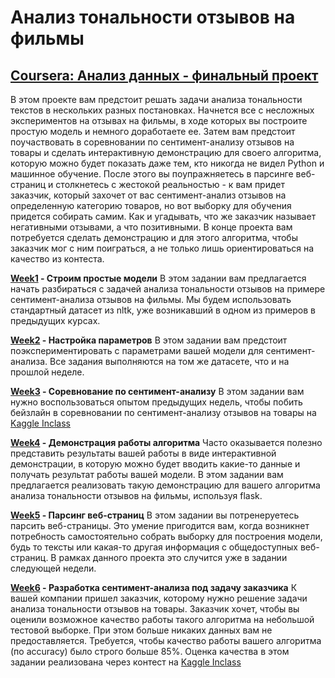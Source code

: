 # Анализ тональности отзывов на фильмы
## [Coursera: Анализ данных - финальный проект](https://www.coursera.org/learn/data-analysis-project/)

В этом проекте вам предстоит решать задачи анализа тональности текстов в нескольких разных постановках. Начнется все с несложных экспериментов на отзывах на фильмы, в ходе которых вы построите простую модель и немного доработаете ее. Затем вам предстоит поучаствовать в соревновании по сентимент-анализу отзывов на товары и сделать интерактивную демонстрацию для своего алгоритма, которую можно будет показать даже тем, кто никогда не видел Python и машинное обучение. После этого вы поупражняетесь в парсинге веб-страниц и столкнетесь с жестокой реальностью - к вам придет заказчик, который захочет от вас сентимент-анализ отзывов на определенную категорию товаров, но вот выборку для обучения придется собирать самим. Как и угадывать, что же заказчик называет негативными отзывами, а что позитивными. В конце проекта вам потребуется сделать демонстрацию и для этого алгоритма, чтобы заказчик мог с ним поиграться, а не только лишь ориентироваться на качество из контеста.

**[Week1](https://github.com/Komsomolochka/sentiment_analysis/blob/main/sentiment_analysis_week1.ipynb) - Строим простые модели**
В этом задании вам предлагается начать разбираться с задачей анализа тональности отзывов на примере сентимент-анализа отзывов на фильмы.
Мы будем использовать стандартный датасет из nltk, уже возникавший в одном из примеров в предыдущих курсах. 

**[Week2](https://github.com/Komsomolochka/sentiment_analysis/blob/main/sentiment_analysis_week2.ipynb) - Настройка параметров**
В этом задании вам предстоит поэкспериментировать с параметрами вашей модели для сентимент-анализа. Все задания выполняются на том же датасете, что и на прошлой неделе.

**[Week3](https://github.com/Komsomolochka/sentiment_analysis/blob/main/sentiment_analysis_week3.ipynb) - Соревнование по сентимент-анализу**
В этом задании вам нужно воспользоваться опытом предыдущих недель, чтобы побить бейзлайн в соревновании по сентимент-анализу отзывов на товары на [Kaggle Inclass](https://www.kaggle.com/c/simplesentiment)

**[Week4](https://github.com/Komsomolochka/sentiment_analysis/tree/main/week4) - Демонстрация работы алгоритма**
Часто оказывается полезно представить результаты вашей работы в виде интерактивной демонстрации, в которую можно будет вводить какие-то данные и получать результат работы вашей модели. В этом задании вам предлагается реализовать такую демонстрацию для вашего алгоритма анализа тональности отзывов на фильмы, используя flask.

**[Week5](https://github.com/Komsomolochka/sentiment_analysis/blob/main/sentiment_analysis_week5.ipynb) - Парсинг веб-страниц**
В этом задании вы потренеруетесь парсить веб-страницы. Это умение пригодится вам, когда возникнет потребность самостоятельно собрать выборку для построения модели, будь то тексты или какая-то другая информация с общедоступных веб-страниц. В рамках данного проекта это случится уже в задании следующей недели.

**[Week6](https://github.com/Komsomolochka/sentiment_analysis/blob/main/sentiment_analysis_week6.ipynb) - Разработка сентимент-анализа под задачу заказчика**
К вашей компании пришел заказчик, которому нужно решение задачи анализа тональности отзывов на товары. Заказчик хочет, чтобы вы оценили возможное качество работы такого алгоритма на небольшой тестовой выборке. При этом больше никаких данных вам не предоставляется. Требуется, чтобы качество работы вашего алгоритма (по accuracy) было строго больше 85%. Оценка качества в этом задании реализована через контест на [Kaggle Inclass](https://www.kaggle.com/c/morecomplicatedsentiment)
